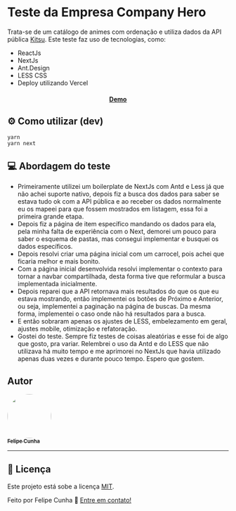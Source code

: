 # Teste da Empresa Company Hero

Trata-se de um catálogo de animes com ordenação e utiliza dados da API pública [Kitsu](https://kitsu.docs.apiary.io/#).
Este teste faz uso de tecnologias, como:
- ReactJs
- NextJs
- Ant.Design
- LESS CSS
- Deploy utilizando Vercel

<h4 align="center">
	<a href="https://teste-company-hero.vercel.app/">Demo</a>
</h4>

## ⚙️ Como utilizar (dev)

```
yarn
yarn next
```


## 💻 Abordagem do teste

- Primeiramente utilizei um boilerplate de NextJs com Antd e Less já que não achei suporte nativo, depois
fiz a busca dos dados para saber se estava tudo ok com a API pública e ao receber os dados normalmente
eu os mapeei para que fossem mostrados em listagem, essa foi a primeira grande etapa.
- Depois fiz a página de item específico mandando os dados para ela, pela minha falta de experiência com o Next,
demorei um pouco para saber o esquema de pastas, mas consegui implementar e busquei os dados específicos.
- Depois resolvi criar uma página inicial com um carrocel, pois achei que ficaria melhor e mais bonito.
- Com a página inicial desenvolvida resolvi implementar o contexto para tornar a navbar compartilhada,
desta forma tive que reformular a busca implementada inicialmente.
- Depois reparei que a API retornava mais resultados do que os que eu estava mostrando, então implementei os botões de Próximo e Anterior, ou seja, implementei a paginação na página de buscas. Da mesma forma, implementei o caso onde não há resultados para a busca.
- E então sobraram apenas os ajustes de LESS, embelezamento em geral, ajustes mobile, otimização e refatoração.
- Gostei do teste. Sempre fiz testes de coisas aleatórias e esse foi de algo que gosto, pra variar. Relembrei o uso da Antd e do LESS que não utilizava há muito tempo e me aprimorei no NextJs que havia utilizado apenas duas vezes e durante pouco tempo. Espero que gostem.

## Autor

<a href="https://github.com/feliperucunha">
 <img style="border-radius: 50%;" src="https://avatars.githubusercontent.com/u/51034888?s=400&u=d957f24c0607b08051d57bd562e17db9cf811421&v=4" width="100px;" alt=""/>
 <br />
 <sub><b>Felipe Cunha</b></sub></a>
 <br />

---

## 📝 Licença

Este projeto está sobe a licença [MIT](./LICENSE).

Feito por Felipe Cunha 👋 [Entre em contato!](https://www.linkedin.com/in/feliperubencunha/)
